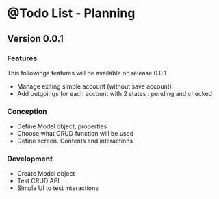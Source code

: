 @Todo List - Planning
=====================


Version 0.0.1
-------------

### Features

This followings features will be available on release 0.0.1

* Manage exiting simple account (without save account)
* Add outgoings for each account with 2 states : pending and checked

### Conception

* Define Model object, properties
* Choose what CRUD function will be used
* Define screen. Contents and interactions

### Development

* Create Model object
* Test CRUD API
* Simple UI to test interactions
